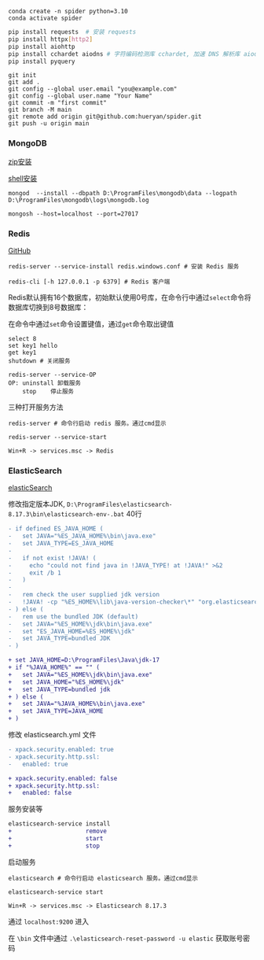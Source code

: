 ```shell
conda create -n spider python=3.10
conda activate spider
```

```bash
pip install requests  # 安装 requests
pip install httpx[http2]
pip install aiohttp
pip install cchardet aiodns # 字符编码检测库 cchardet, 加速 DNS 解析库 aiodns
pip install pyquery 
```







```shell
git init 
git add .
git config --global user.email "you@example.com"
git config --global user.name "Your Name"
git commit -m "first commit"
git branch -M main
git remote add origin git@github.com:hueryan/spider.git
git push -u origin main
```



### MongoDB 

[zip安装](https://www.mongodb.com/try/download/community-kubernetes-operator) 

[shell安装](https://www.mongodb.com/try/download/shell) 

```
mongod  --install --dbpath D:\ProgramFiles\mongodb\data --logpath D:\ProgramFiles\mongodb\logs\mongodb.log

mongosh --host=localhost --port=27017
```



### Redis

[GitHub](https://github.com/MicrosoftArchive/redis/releases) 

```shell
redis-server --service-install redis.windows.conf # 安装 Redis 服务

redis-cli [-h 127.0.0.1 -p 6379] # Redis 客户端
```

Redis默认拥有16个数据库，初始默认使用0号库，在命令行中通过`select`命令将数据库切换到8号数据库：

在命令中通过`set`命令设置键值，通过`get`命令取出键值

```shell
select 8
set key1 hello
get key1
shutdown # 关闭服务

redis-server --service-OP
OP: uninstall 卸载服务
    stop	停止服务
```

三种打开服务方法

```shell
redis-server # 命令行启动 redis 服务。通过cmd显示

redis-server --service-start

Win+R -> services.msc -> Redis 
```

### **ElasticSearch**

[elasticSearch](https://www.elastic.co/cn/downloads/past-releases#elasticsearch) 

修改指定版本JDK, `D:\ProgramFiles\elasticsearch-8.17.3\bin\elasticsearch-env-.bat` 40行

```diff
- if defined ES_JAVA_HOME (
-   set JAVA="%ES_JAVA_HOME%\bin\java.exe"
-   set JAVA_TYPE=ES_JAVA_HOME
- 
-   if not exist !JAVA! (
-     echo "could not find java in !JAVA_TYPE! at !JAVA!" >&2
-     exit /b 1
-   )
- 
-   rem check the user supplied jdk version
-   !JAVA! -cp "%ES_HOME%\lib\java-version-checker\*" "org.elasticsearch.tools.java_version_checker.JavaVersionChecker" || exit /b 1
- ) else (
-   rem use the bundled JDK (default)
-   set JAVA="%ES_HOME%\jdk\bin\java.exe"
-   set "ES_JAVA_HOME=%ES_HOME%\jdk"
-   set JAVA_TYPE=bundled JDK
- )

+ set JAVA_HOME=D:\ProgramFiles\Java\jdk-17
+ if "%JAVA_HOME%" == "" (
+   set JAVA="%ES_HOME%\jdk\bin\java.exe"
+   set JAVA_HOME="%ES_HOME%\jdk"
+   set JAVA_TYPE=bundled jdk
+ ) else (
+   set JAVA="%JAVA_HOME%\bin\java.exe"
+   set JAVA_TYPE=JAVA_HOME
+ )
```

修改 elasticsearch.yml 文件

```diff
- xpack.security.enabled: true
- xpack.security.http.ssl:
-   enabled: true

+ xpack.security.enabled: false
+ xpack.security.http.ssl:
+   enabled: false
```

服务安装等

```diff
elasticsearch-service install
+                     remove
+					  start
+					  stop
```

启动服务

```shell
elasticsearch # 命令行启动 elasticsearch 服务。通过cmd显示

elasticsearch-service start

Win+R -> services.msc -> Elasticsearch 8.17.3
```

通过 `localhost:9200` 进入

在 `\bin` 文件中通过 `.\elasticsearch-reset-password -u elastic` 获取账号密码





